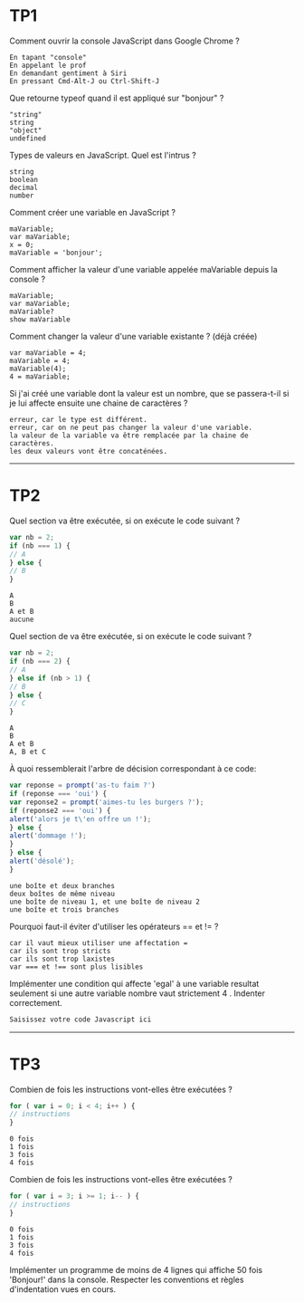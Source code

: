 # TP1

Comment ouvrir la console JavaScript dans Google Chrome ?

    En tapant "console"
    En appelant le prof
    En demandant gentiment à Siri
    En pressant Cmd-Alt-J ou Ctrl-Shift-J

Que retourne typeof quand il est appliqué sur "bonjour" ?

    "string"
    string
    "object"
    undefined

Types de valeurs en JavaScript. Quel est l'intrus ?

    string
    boolean
    decimal
    number

Comment créer une variable en JavaScript ?

    maVariable;
    var maVariable;
    x = 0;
    maVariable = 'bonjour';

Comment afficher la valeur d'une variable appelée maVariable depuis la console ?

    maVariable;
    var maVariable;
    maVariable?
    show maVariable

Comment changer la valeur d'une variable existante ? (déjà créée)

    var maVariable = 4;
    maVariable = 4;
    maVariable(4);
    4 = maVariable;

Si j'ai créé une variable dont la valeur est un nombre, que se passera-t-il si je lui affecte ensuite une chaine de caractères ?

    erreur, car le type est différent.
    erreur, car on ne peut pas changer la valeur d'une variable.
    la valeur de la variable va être remplacée par la chaine de caractères.
    les deux valeurs vont être concaténées.

---
# TP2

Quel section va être exécutée, si on exécute le code suivant ?
```js
var nb = 2;
if (nb === 1) {
// A
} else {
// B
}
```
    A
    B
    A et B
    aucune

Quel section de va être exécutée, si on exécute le code suivant ?
```js
var nb = 2;
if (nb === 2) {
// A
} else if (nb > 1) {
// B
} else {
// C
}
```
    A
    B
    A et B
    A, B et C

À quoi ressemblerait l'arbre de décision correspondant à ce code:
```js
var reponse = prompt('as-tu faim ?')
if (reponse === 'oui') {
var reponse2 = prompt('aimes-tu les burgers ?');
if (reponse2 === 'oui') {
alert('alors je t\'en offre un !');
} else {
alert('dommage !');
}
} else {
alert('désolé');
}
```
    une boîte et deux branches
    deux boîtes de même niveau
    une boîte de niveau 1, et une boîte de niveau 2
    une boîte et trois branches

Pourquoi faut-il éviter d'utiliser les opérateurs == et != ?

    car il vaut mieux utiliser une affectation =
    car ils sont trop stricts
    car ils sont trop laxistes
    var === et !== sont plus lisibles

Implémenter une condition qui affecte 'egal' à une variable resultat seulement si
une autre variable nombre vaut strictement 4 . Indenter correctement.
```js
Saisissez votre code Javascript ici
```

---
# TP3
Combien de fois les instructions vont-elles être exécutées ?
```js
for ( var i = 0; i < 4; i++ ) {
// instructions
}
```
    0 fois
    1 fois
    3 fois
    4 fois

Combien de fois les instructions vont-elles être exécutées ?
```js
for ( var i = 3; i >= 1; i-- ) {
// instructions
}
```
    0 fois
    1 fois
    3 fois
    4 fois

Implémenter un programme de moins de 4 lignes qui affiche 50 fois 'Bonjour!'
dans la console. Respecter les conventions et règles d'indentation vues en cours.